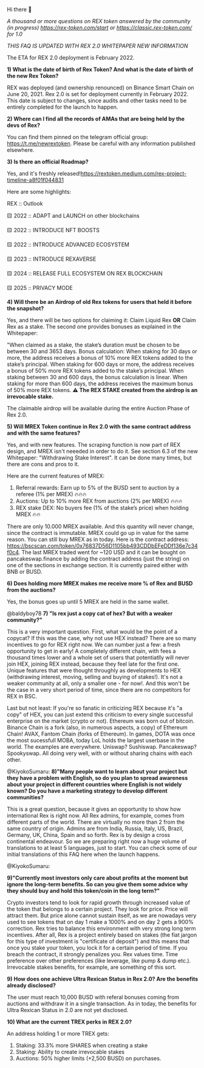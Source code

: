 Hi there 👋

_A thousand or more questions on REX token answered by the community (in progress) https://rex-token.com/start or https://classic.rex-token.com/ for 1.0_

_THIS FAQ IS UPDATED WITH REX 2.0 WHITEPAPER NEW INFORMATION_

The ETA for REX 2.0 deployment is February 2022.

**1) What is the date of birth of Rex Token? And what is the date of birth of the new Rex Token?**

REX was deployed (and ownership renounced) on Binance Smart Chain on June 20, 2021. Rex 2.0 is set for deployment currently in February 2022. This date is subject to changes, since audits and other tasks need to be entirely completed for the launch to happen. 

**2) Where can I find all the records of AMAs that are being held by the devs of Rex?**

You can find them pinned on the telegram official group: https://t.me/newrextoken. Please be careful with any information published elsewhere.

**3) Is there an official Roadmap?**

Yes, and it's freshly released!https://rextoken.medium.com/rex-project-timeline-a8f01f044831

Here are some highlights:

REX :: Outlook

🟨 2022 :: ADAPT and LAUNCH on other blockchains

🟨 2022 :: INTRODUCE NFT BOOSTS

🟨 2022 :: INTRODUCE ADVANCED ECOSYSTEM

🟨 2023 :: INTRODUCE REXAVERSE

🟨 2024 :: RELEASE FULL ECOSYSTEM ON REX BLOCKCHAIN

🟨 2025 :: PRIVACY MODE

**4) Will there be an Airdrop of old Rex tokens for users that held it before the snapshot?**

Yes, and there will be two options for claiming it: Claim Liquid Rex **OR** Claim Rex as a stake. The second one provides bonuses as explained in the Whitepaper: 

"When claimed as a stake, the stake’s duration must be chosen to be between 30 and 3653 days. Bonus calculation: When staking for 30 days or more, the address receives a bonus of 10% more REX tokens added to the stake’s principal. When staking for 600 days or more, the address receives a bonus of 50% more REX tokens added to the stake’s principal. When staking between 30 and 600 days, the bonus calculation is linear. When staking for more than 600 days, the address receives the maximum bonus of 50% more
REX tokens. **⚠ The REX STAKE created from the airdrop is an irrevocable stake.**

The claimable airdrop will be available during the entire Auction Phase of Rex 2.0. 

**5) Will MREX Token continue in Rex 2.0 with the same contract address and with the same features?**

Yes, and with new features. The scraping function is now part of REX design, and MREX isn't neeeded in order to do it. See section 6.3 of the new Whitepaper: "Withdrawing Stake Interest". It can be done many times, but there are cons and pros to it. 

Here are the current features of MREX: 

1. Referral rewards: Earn up to 5% of the BUSD sent to auction by a referee (1% per MREX) 🔥🔥🔥
2. Auctions: Up to 10% more REX from auctions (2% per MREX) 🔥🔥🔥
3. REX stake DEX: No buyers fee (1% of the stake’s price) when holding MREX 🔥🔥

There are only 10.000 MREX available. And this quantity will never change, since the contract is immutable. MREX could go up in value for the same reason. You can still buy MREX as in today. Here is the contract address: https://bscscan.com/token/0x76837D56D1105bb493CDDbEFeDDf136e7c34f0c4. The last MREX traded went for ~120 USD and it can be bought on pancakeswap.finance by adding the contract address (just the string) on one of the sections in exchange section. It is currently paired either with BNB or BUSD. 


**6) Does holding more MREX makes me receive more % of Rex and BUSD from the auctions?**

Yes, the bonus goes up until 5 MREX are held in the same wallet. 


@baldyboy78
**7) "Is rex just a copy cat of hex? But with a weaker community?"**

This is a very important question. First, what would be the point of a copycat? If this was the case, why not use HEX instead? There are so many incentives to go for REX right now. We can number just a few: a fresh opportunity to get in early! A completely different chain, with fees a thousand times lower and a whole set of users that potentiatlly will never join HEX, joining REX instead, because they feel late for the first one. Unique features that were thought throughly as developments to HEX (withdrawing interest, moving, selling and buying of stakes!). It's not a weaker community at all, only a smaller one - for now!. And this won't be the case in a very short period of time, since there are no competitors for REX in BSC. 

Last but not least: If you're so fanatic in criticizing REX because it's "a copy" of HEX, you can just extend this criticism to every single successful enterprise on the market (crypto or not). Ethereum was born out of bitcoin. Binance Chain is a fork (also, in numerous aspects, a copy) of Ethereum Chain! AVAX, Fantom Chain (forks of Ethereum). In games, DOTA was once the most sucessfull MOBA, today LoL holds the largest userbase in the world. The examples are everywhere. Uniswap? Sushiswap. Pancakeswap? Spookyswap. All doing very well, with or without sharing chains with each other. 

@KiyokoSumaru: 
**8)"Many people want to learn about your project but they have a problem with English, so do you plan to spread awareness about your project in different countries where English is not widely known? Do you have a marketing strategy to develop different communities?**

This is a great question, because it gives an opportunity to show how international Rex is right now. All Rex admins, for example, comes from different parts of the world. There are virtually no more than 2 from the same country of origin. Admins are from India, Russia, Italy, US, Brazil, Germany, UK, China, Spain and so forth. Rex is by design a cross continental endeavour. So we are preparing right now a huge volume of translations to at least 5 languages, just to start. You can check some of our initial translations of this FAQ here when the launch happens. 

@KiyokoSumaru: 

**9)"Currently most investors only care about profits at the moment but ignore the long-term benefits. So can you give them some advice why they should buy and hold this token/coin in the long term?"**

Crypto investors tend to look for rapid growth through increased value of the token that belongs to a certain project. They look for price. Price will attract them. But price alone cannot sustain itself, as we are nowadays very used to see tokens that on day 1 make a 1000% and on day 2 gets a 900% correction. Rex tries to balance this environment with very strong long term incentives. After all, Rex is a project entirely based on stakes (the fiat jargon for this type of investment is "certificate of deposit") and this means that once you stake your token, you lock it for a certain period of time. If you breach the contract, it strongly penalizes you. Rex values time. Time preference over other preferences (like leverage, like pump & dump etc.). Irrevocable stakes benefits, for example, are something of this sort. 

**9) How does one achieve Ultra Rexican Status in Rex 2.0? Are the benefits already disclosed?**

The user must reach 10,000 BUSD with referal bonuses coming from auctions and withdraw it in a single transaction. As in today, the benefits for Ultra Rexican Status in 2.0 are not yet disclosed. 

**10) What are the current TREX perks in REX 2.0?**

An address holding 1 or more TREX gets:

1. Staking: 33.3% more SHARES when creating a stake
2. Staking: Ability to create irrevocable stakes
3. Auctions: 50% higher limits (+2,500 BUSD) on purchases. 










